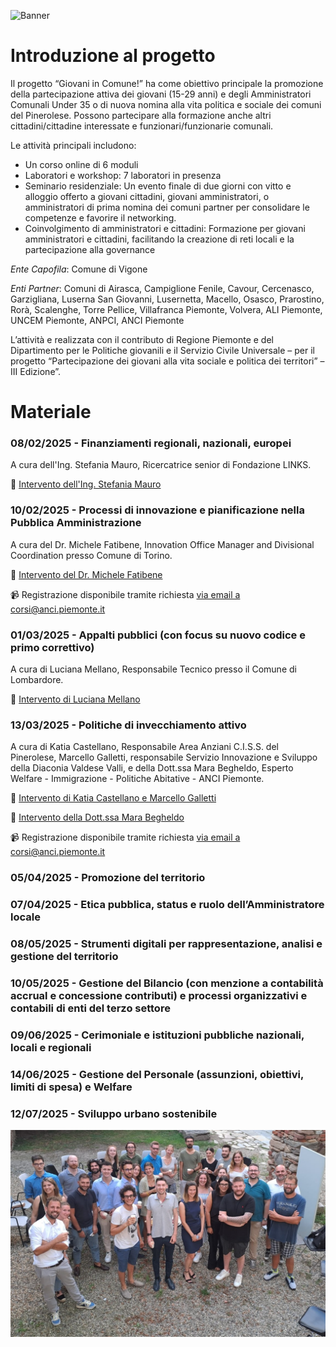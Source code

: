 ![Banner](images/banner.png)

# Introduzione al progetto
Il progetto “Giovani in Comune!” ha come obiettivo principale la promozione della partecipazione attiva dei giovani (15-29 anni) e degli Amministratori Comunali Under 35 o di nuova nomina alla vita politica e sociale dei comuni del Pinerolese. Possono partecipare alla formazione anche altri cittadini/cittadine interessate e funzionari/funzionarie comunali. 

Le attività principali includono: 
- Un corso online di 6 moduli 
- Laboratori e workshop: 7 laboratori in presenza 
- Seminario residenziale: Un evento finale di due giorni con vitto e alloggio offerto a giovani cittadini, giovani amministratori, o amministratori di prima nomina dei comuni partner per consolidare le competenze e favorire il networking. 
- Coinvolgimento di amministratori e cittadini: Formazione per giovani amministratori e cittadini, facilitando la creazione di reti locali e la partecipazione alla governance

_Ente Capofila_: Comune di Vigone 

_Enti Partner_: Comuni di Airasca, Campiglione Fenile, Cavour, Cercenasco, Garzigliana, Luserna San Giovanni, Lusernetta, Macello, Osasco, Prarostino, Rorà, Scalenghe, Torre Pellice, Villafranca Piemonte, Volvera, ALI Piemonte, UNCEM Piemonte, ANPCI, ANCI Piemonte 

L’attività e realizzata con il contributo di Regione Piemonte e del Dipartimento per le Politiche giovanili e il Servizio Civile Universale – per il progetto “Partecipazione dei giovani alla vita sociale e politica dei territori” – III Edizione”.

# Materiale
### 08/02/2025 - Finanziamenti regionali, nazionali, europei
A cura dell'Ing. Stefania Mauro, Ricercatrice senior di Fondazione LINKS.

📂 [Intervento dell'Ing. Stefania Mauro](https://raw.githubusercontent.com/FedeDat/Giovani-in-Comune-2025/main/Finanziamenti%20regionali%2C%20nazionali%2C%20europei/08_02_2025_Finanziamenti%20EU_Mauro%20Stefania.pdf)
### 10/02/2025 - Processi di innovazione e pianificazione nella Pubblica Amministrazione
A cura del Dr. Michele Fatibene, Innovation Office Manager and Divisional Coordination presso Comune di Torino.

📂 [Intervento del Dr. Michele Fatibene](https://raw.githubusercontent.com/FedeDat/Giovani-in-Comune-2025/main/https://github.com/FedeDat/Giovani-in-Comune-2025/blob/main/Processi%20di%20innovazione%20e%20pianificazione%20nella%20Pubblica%20Amministrazione/10_02_2025_Innovazione_PA_Michele_Fatibene.pdf)

📹 Registrazione disponibile tramite richiesta [via email a corsi@anci.piemonte.it](mailto:corsi@anci.piemonte.it)
### 01/03/2025 - Appalti pubblici (con focus su nuovo codice e primo correttivo)
A cura di Luciana Mellano, Responsabile Tecnico presso il Comune di Lombardore.

📂 [Intervento di Luciana Mellano](https://raw.githubusercontent.com/FedeDat/Giovani-in-Comune-2025/main/https://github.com/FedeDat/Giovani-in-Comune-2025/blob/main/Appalti%20pubblici%20(con%20focus%20su%20nuovo%20codice%20e%20primo%20correttivo)/01_03_2025_Appalti_Luciana_Mellano.pdf)
### 13/03/2025 - Politiche di invecchiamento attivo
A cura di Katia Castellano, Responsabile Area Anziani C.I.S.S. del Pinerolese, Marcello Galletti, responsabile Servizio Innovazione e Sviluppo della Diaconia Valdese Valli, e della Dott.ssa Mara Begheldo, Esperto Welfare - Immigrazione - Politiche Abitative - ANCI Piemonte.

📂 [Intervento di Katia Castellano e Marcello Galletti](https://raw.githubusercontent.com/FedeDat/Giovani-in-Comune-2025/main/https://github.com/FedeDat/Giovani-in-Comune-2025/blob/main/Politiche%20di%20invecchiamento%20attivo/13_03_2025_Invecchiamento_Attivo_Castellano_Galetti.pdf)

📂 [Intervento della Dott.ssa Mara Begheldo](https://raw.githubusercontent.com/FedeDat/Giovani-in-Comune-2025/main/https://github.com/FedeDat/Giovani-in-Comune-2025/blob/main/Politiche%20di%20invecchiamento%20attivo/13_03_2025_Invecchiamento_Attivo_Mara_Begheldo.pdf)

📹 Registrazione disponibile tramite richiesta [via email a corsi@anci.piemonte.it](mailto:corsi@anci.piemonte.it)
### 05/04/2025 - Promozione del territorio

### 07/04/2025 - Etica pubblica, status e ruolo dell’Amministratore locale

### 08/05/2025 - Strumenti digitali per rappresentazione, analisi e gestione del territorio

### 10/05/2025 - Gestione del Bilancio (con menzione a contabilità accrual e concessione contributi) e processi organizzativi e contabili di enti del terzo settore

### 09/06/2025 - Cerimoniale e istituzioni pubbliche nazionali, locali e regionali

### 14/06/2025 - Gestione del Personale (assunzioni, obiettivi, limiti di spesa) e Welfare

### 12/07/2025 - Sviluppo urbano sostenibile

![Footer](images/giovani-in-comune.jpeg)
